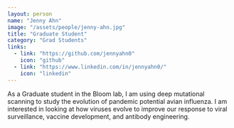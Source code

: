 ```yaml
---
layout: person
name: "Jenny Ahn"
image: "/assets/people/jenny-ahn.jpg"
title: "Graduate Student"
category: "Grad Students"
links:
  - link: "https://github.com/jennyahn0"
    icon: "github"
  - link: "https://www.linkedin.com/in/jennyahn0/"
    icon: "linkedin"
---
```


As a Graduate student in the Bloom lab, I am using deep mutational scanning to study the evolution of pandemic potential avian influenza. I am interested in looking at how viruses evolve to improve our response to viral surveillance, vaccine development, and antibody engineering.
